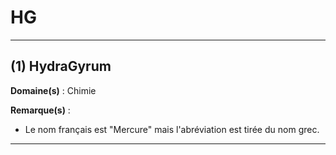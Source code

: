 # HG

--------------------

## (1) HydraGyrum

**Domaine(s)** : Chimie

**Remarque(s)** :

+ Le nom français est "Mercure" mais l'abréviation est tirée du nom grec.

--------------------